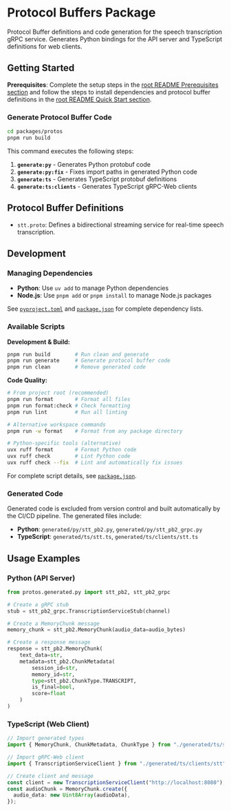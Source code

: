 # Protocol Buffers Package

Protocol Buffer definitions and code generation for the speech transcription gRPC service. Generates Python bindings for the API server and TypeScript definitions for web clients.

## Getting Started

**Prerequisites**: Complete the setup steps in the [root README Prerequisites section](https://github.com/Memory-Experience/momento/blob/main/README.md#prerequisites) and follow the steps to install dependencies and protocol buffer definitions in the [root README Quick Start section](https://github.com/Memory-Experience/momento/blob/main/README.md#quick-start).

### Generate Protocol Buffer Code

```bash
cd packages/protos
pnpm run build
```

This command executes the following steps:

1. **`generate:py`** - Generates Python protobuf code
2. **`generate:py:fix`** - Fixes import paths in generated Python code
3. **`generate:ts`** - Generates TypeScript protobuf definitions
4. **`generate:ts:clients`** - Generates TypeScript gRPC-Web clients

## Protocol Buffer Definitions

- `stt.proto`: Defines a bidirectional streaming service for real-time speech transcription.

## Development

### Managing Dependencies

- **Python**: Use `uv add` to manage Python dependencies
- **Node.js**: Use `pnpm add` or `pnpm install` to manage Node.js packages

See [`pyproject.toml`](https://github.com/Memory-Experience/momento/blob/main/packages/protos/pyproject.toml) and [`package.json`](https://github.com/Memory-Experience/momento/blob/main/packages/protos/package.json) for complete dependency lists.

### Available Scripts

**Development & Build:**

```bash
pnpm run build        # Run clean and generate
pnpm run generate     # Generate protocol buffer code
pnpm run clean        # Remove generated code
```

**Code Quality:**

```bash
# From project root (recommended)
pnpm run format       # Format all files
pnpm run format:check # Check formatting
pnpm run lint         # Run all linting

# Alternative workspace commands
pnpm run -w format    # Format from any package directory

# Python-specific tools (alternative)
uvx ruff format       # Format Python code
uvx ruff check        # Lint Python code
uvx ruff check --fix  # Lint and automatically fix issues
```

For complete script details, see [`package.json`](https://github.com/Memory-Experience/momento/blob/main/packages/protos/package.json).

### Generated Code

Generated code is excluded from version control and built automatically by the CI/CD pipeline. The generated files include:

- **Python**: `generated/py/stt_pb2.py`, `generated/py/stt_pb2_grpc.py`
- **TypeScript**: `generated/ts/stt.ts`, `generated/ts/clients/stt.ts`

## Usage Examples

### Python (API Server)

```python
from protos.generated.py import stt_pb2, stt_pb2_grpc

# Create a gRPC stub
stub = stt_pb2_grpc.TranscriptionServiceStub(channel)

# Create a MemoryChunk message
memory_chunk = stt_pb2.MemoryChunk(audio_data=audio_bytes)

# Create a response message
response = stt_pb2.MemoryChunk(
    text_data=str,
    metadata=stt_pb2.ChunkMetadata(
        session_id=str,
        memory_id=str,
        type=stt_pb2.ChunkType.TRANSCRIPT,
        is_final=bool,
        score=float
    )
)
```

### TypeScript (Web Client)

```typescript
// Import generated types
import { MemoryChunk, ChunkMetadata, ChunkType } from "./generated/ts/stt";

// Import gRPC-Web client
import { TranscriptionServiceClient } from "./generated/ts/clients/stt";

// Create client and message
const client = new TranscriptionServiceClient("http://localhost:8080");
const audioChunk = MemoryChunk.create({
  audio_data: new Uint8Array(audioData),
});
```
